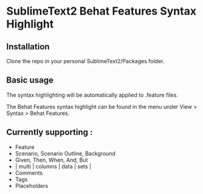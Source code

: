 # SublimeText2 Behat Features Syntax Highlight

## Installation

Clone the repo in your personal SublimeText2/Packages folder.

## Basic usage

The syntax highlighting will be automatically applied to .feature files.

The Behat Features syntax highlight can be found in the menu under View > Syntax > Behat Features.

## Currently supporting :
* Feature
* Scenario, Scenario Outline, Background
* Given, Then, When, And, But
* | multi | columns | data | sets |
* Comments
* Tags
* Placeholders